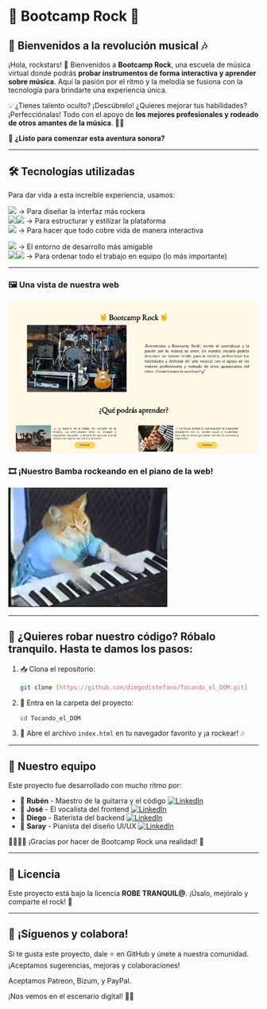 # 🤟 Bootcamp Rock 🤟  

## 🎸 Bienvenidos a la revolución musical 🎶  

¡Hola, rockstars! 🤘 Bienvenidos a **Bootcamp Rock**, una escuela de música virtual donde podrás **probar instrumentos de forma interactiva y aprender sobre música**. Aquí la pasión por el ritmo y la melodía se fusiona con la tecnología para brindarte una experiencia única. 

💡 ¿Tienes talento oculto? ¡Descúbrelo! ¿Quieres mejorar tus habilidades? ¡Perfecciónalas! Todo con el apoyo de **los mejores profesionales y rodeado de otros amantes de la música**. 🎼✨

🚀 **¿Listo para comenzar esta aventura sonora?** 

---

## 🛠️ Tecnologías utilizadas  


Para dar vida a esta increíble experiencia, usamos:  






<img height="50" src="https://user-images.githubusercontent.com/25181517/189715289-df3ee512-6eca-463f-a0f4-c10d94a06b2f.png"> → Para diseñar la interfaz más rockera </br>
<img height="50" src="https://user-images.githubusercontent.com/25181517/192158954-f88b5814-d510-4564-b285-dff7d6400dad.png"><img height="50" src="https://user-images.githubusercontent.com/25181517/183898674-75a4a1b1-f960-4ea9-abcb-637170a00a75.png"> → Para estructurar y estilizar la plataforma  </br>
<img height="50" src="https://user-images.githubusercontent.com/25181517/117447155-6a868a00-af3d-11eb-9cfe-245df15c9f3f.png"> → Para hacer que todo cobre vida de manera interactiva  </br>

<img height="50" src="https://user-images.githubusercontent.com/25181517/192108891-d86b6220-e232-423a-bf5f-90903e6887c3.png"> → El entorno de desarrollo más amigable </br>
<img height="50" src="https://user-images.githubusercontent.com/25181517/192108372-f71d70ac-7ae6-4c0d-8395-51d8870c2ef0.png"><img height="50" src="https://user-images.githubusercontent.com/25181517/192108374-8da61ba1-99ec-41d7-80b8-fb2f7c0a4948.png">  → Para ordenar todo el trabajo en equipo (lo más importante)  </br>

___


### 🖼️ Una vista de nuestra web
![Vista previa de Bootcamp Rock](./public/img/BootcampRock.png)  

### 🎞️ ¡Nuestro Bamba rockeando en el piano de la web!

![Bootcamp Rock en acción](./public/img/gif-gatito.gif)  

---

## 🏁 ¿Quieres robar nuestro código? Róbalo tranquilo. Hasta te damos los pasos: 

1. 📥 Clona el repositorio:  
   ```bash
   git clone [https://github.com/diegodistefano/Tocando_el_DOM.git]
2. 📂 Entra en la carpeta del proyecto:  
   ```bash
   cd Tocando_el_DOM
   ```
3. 🚀 Abre el archivo `index.html` en tu navegador favorito y ¡a rockear! 🎶

---

## 👥 Nuestro equipo  

Este proyecto fue desarrollado con mucho ritmo por:  
- 🎸 **Rubén** - Maestro de la guitarra y el código    [![LinkedIn](https://img.shields.io/badge/LinkedIn-Perfil-blue?logo=linkedin)](https://www.linkedin.com/in/rubenortegagonzalez/)
- 🎤 **José** - El vocalista del frontend    [![LinkedIn](https://img.shields.io/badge/LinkedIn-Perfil-blue?logo=linkedin)](https://www.linkedin.com/in/jose-manuel-barreiro-álvarez/)  
- 🥁 **Diego** - Baterista del backend    [![LinkedIn](https://img.shields.io/badge/LinkedIn-Perfil-blue?logo=linkedin)](https://www.linkedin.com/in/diegodistefano/)
- 🎹 **Saray** - Pianista del diseño UI/UX    [![LinkedIn](https://img.shields.io/badge/LinkedIn-Perfil-blue?logo=linkedin)](https://www.linkedin.com/in/saray-miguel-narganes/)  

👨‍💻👩‍💻 ¡Gracias por hacer de Bootcamp Rock una realidad! 🤘

---

## 📜 Licencia  

Este proyecto está bajo la licencia **ROBE TRANQUIL@**. ¡Úsalo, mejóralo y comparte el rock! 🎵  

---

## 📢 ¡Síguenos y colabora!  

Si te gusta este proyecto, dale ⭐ en GitHub y únete a nuestra comunidad. ¡Aceptamos sugerencias, mejoras y colaboraciones!  

Aceptamos Patreon, Bizum, y PayPal.

¡Nos vemos en el escenario digital! 🎤🔥

